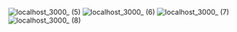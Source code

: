 ![localhost_3000_ (5)](https://user-images.githubusercontent.com/61556295/177903012-29525bac-f2e6-4130-b65b-8a9cd5c57766.png)
![localhost_3000_ (6)](https://user-images.githubusercontent.com/61556295/177903022-4dfa2bd8-75ce-4a57-9d23-0a58e0570fc8.png)
![localhost_3000_ (7)](https://user-images.githubusercontent.com/61556295/177903027-abbcd93d-8e78-46f7-b8e1-939971c9053f.png)
![localhost_3000_ (8)](https://user-images.githubusercontent.com/61556295/177903034-aa1f3cb7-52cf-4165-b79a-6e8652137a5d.png)
